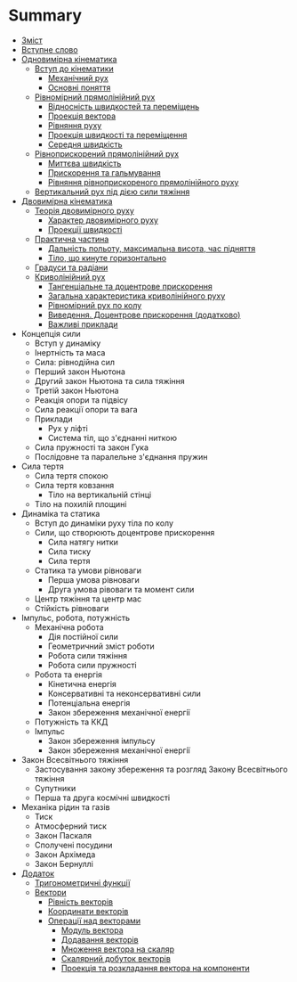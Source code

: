 # Summary

* [Зміст](README.md)
* [Вступне слово](book/vstupne_slovo.md)
* [Одновимірна кінематика](book/first_chapters/1vstup.md)
   * [Вступ до кінематики](book/first_chapters/1vstup.md)
       * [Механічний рух](book/first_chapters/2mehanichnii_ruh.md)
       * [Основні поняття](book/first_chapters/3osnovni_ponyattya.md)
   * [Рівномірний прямолінійний рух](book/chapter_1/4shlyah_ta_shv.md)
       * [Вiдноснiсть швидкостей та перемiщень](book/chapter_1/5vidnosnist.md)
       * [Проекцiя вектора](book/chapter_1/6proektsiya_vektora.md)
       * [Рiвняння руху](book/chapter_1/7rivnyannya_ruhu.md)
       * [Проекцiя швидкостi та перемiщення](book/chapter_1/8proektsiya.md)
       * [Середня швидкiсть](book/chapter_1/9serednya_shvidkist.md)
   * [Рiвноприскорений прямолiнiйний рух](book/chapter_2/1rivnopriskorenii_ruh.md)
       * [Миттєва швидкiсть](book/chapter_2/2miteva_shvidkist.md)
       * [Прискорення та гальмування](book/chapter_2/3priskorennya.md)
       * [Рiвняння рiвноприскореного прямолiнiйного руху](book/chapter_2/4rivnyannya.md)
   * [Вертикальний рух пiд дiєю сили тяжiння](book/chapter_2/5vertikalnii.md)
* [Двовимірна кінематика](book/first_chapters/chapter_3/1teorya_dvovimrnogo_ruhu.md)
   * [Теорія двовимірного руху](book/first_chapters/chapter_3/1teorya_dvovimrnogo_ruhu.md)
       * [Характер двовимірного руху](book/first_chapters/chapter_3/2harakter_dvovimrnogo_ruhu.md)
       * [Проекції швидкості](book/first_chapters/chapter_3/3proekts_shvidkost.md)
   * [Практична частина](book/chapter_3/4praktichna_chastina.md)
       * [Дальнiсть польоту, максимальна висота, час пiдняття](book/chapter_3/5dalnst_polotu,_maksimalna_visota,_chas_padnnya.md)
       * [Тіло, що кинуте горизонтально](book/chapter_3/6tilo,_scho_kinute_gorizontalno.md)
   * [Градуси та радіани](book/chapter_3/7gradusi_ta_radani.md)
   * [Криволінійний рух](book/chapter_3/8krivolninii_ruh.md)
       * [Тангенціальне та доцентрове прискорення](book/chapter_3/9tangentsalne_ta_dotsentrove_priskorennya.md)
       * [Загальна характеристика криволінійного руху](book/chapter_3/10zagalna_harakteristika_krivolninogo_ruhu.md)
       * [Рівномірний рух по колу](book/chapter_3/11rvnomrnii_ruh_po_kolu.md)
       * [Виведення. Доцентрове прискорення (додатково)](book/chapter_3/12vivedennya_dotsentrove_priskorennya_dodatkovo.md)
       * [Важливі приклади](book/chapter_3/13vazhliv_prikladi.md)
* Концепція сили
   * Вступ у динаміку
   * Інертність та маса
   * Сила: рівнодійна сил
   * Перший закон Ньютона
   * Другий закон Ньютона та сила тяжіння
   * Третій закон Ньютона
   * Реакцiя опори та пiдвiсу
   * Сила реакції опори та вага
   * Приклади
       * Рух у ліфті
       * Система тіл, що з'єднанні ниткою
   * Сила пружності та закон Гука
   * Послідовне та паралельне з'єднання пружин
* Сила тертя
   * Сила тертя спокою
   * Сила тертя ковзання
       * Тiло на вертикальнiй стiнцi
   * Тiло на похилiй площинi
* Динамiка та статика
   * Вступ до динамiки руху тiла по колу
   * Сили, що створюють доцентрове прискорення
       * Сила натягу нитки
       * Сила тиску
       * Сила тертя
   * Статика та умови рiвноваги
       * Перша умова рiвноваги
       * Друга умова рiвоваги та момент сили
   * Центр тяжiння та центр мас
   * Стiйкiсть рiвноваги
* Iмпульс, робота, потужнiсть
   * Механiчна робота
       * Дiя постiйної сили
       * Геометричний змiст роботи
       * Робота сили тяжiння
       * Робота сили пружностi
   * Робота та енергiя
       * Кiнетична енергiя
       * Консервативнi та неконсервативнi сили
       * Потенцiальна енергiя
       * Закон збереження механiчної енергiї
   * Потужнiсть та ККД
   * Iмпульс
       * Закон збереження iмпульсу
       * Закон збереження механiчної енергiї
* Закон Всесвітнього тяжіння
   * Застосування закону збереження та розгляд Закону Всесвiтнього тяжiння
   * Супутники
   * Перша та друга космiчнi швидкостi
* Механіка рідин та газів
   * Тиск
   * Атмосферний тиск
   * Закон Паскаля
   * Сполученi посудини
   * Закон Архiмеда
   * Закон Бернуллi
* [Додаток](book/Add/trigonometry/trigonometry.md)
   * [Тригонометричні функції](book/Add/trigonometry/trigonometry.md)
   * [Вектори](book/Add/vector/vector1.md)
       * [Рівність векторів](book/Add/vector/vector2.md)
       * [Координати векторів](book/Add/vector/vector3.md)
       * [Операції над векторами](book/Add/vector/vector4.md)
         * [Модуль вектора](book/Add/vector/vector4.md)
         * [Додавання векторів](book/Add/vector/vector4.md)
         * [Множення вектора на скаляр](book/Add/vector/vector4.md)
         * [Скалярний добуток векторів](book/Add/vector/vector4.md)
         * [Проекція та розкладання вектора на компоненти](book/Add/vector/vector4.md)
